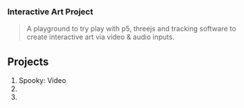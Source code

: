 ### Interactive Art Project
> A playground to try play with p5, threejs and tracking software to create interactive art via video & audio inputs.


## Projects
1. Spooky: Video
2.
3.
